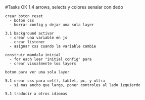 #Tasks
OK  1.4 arrows, selects y colores senalar con dedo

    crear boton reset
      - boton css
      - borrar config y dejar una sola layer

    3.1 background activar 
      - crear una variable en js
      - crear listener
      - asignar css cuando la variable cambie

    construir mandala inicial
      - for each leer "initial config" para 
      - crear visualmente los layers

    boton para ver una sola layer

    5.1 crear css para cel(), tablet, pc, y ultra
      - si mas ancho que largo, poner controles al lado izquierdo

    5.1 traducir a otros idiomas

